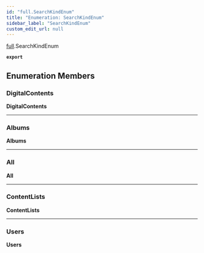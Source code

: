 ```yaml
---
id: "full.SearchKindEnum"
title: "Enumeration: SearchKindEnum"
sidebar_label: "SearchKindEnum"
custom_edit_url: null
---
```


[full](../namespaces/full.md).SearchKindEnum

**`export`**

## Enumeration Members

### DigitalContents

 **DigitalContents**

___

### Albums

 **Albums**

___

### All

 **All**

___

### ContentLists

 **ContentLists**

___

### Users

 **Users**
